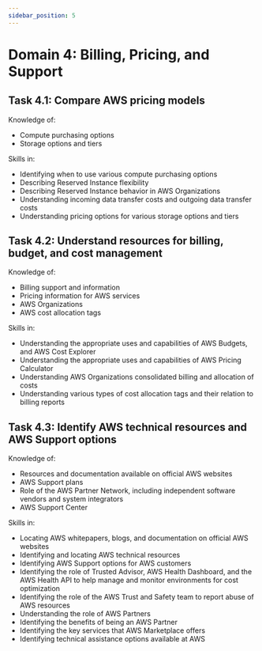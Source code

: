 ```yaml
---
sidebar_position: 5
---
```

# Domain 4: Billing, Pricing, and Support
## Task 4.1: Compare AWS pricing models
Knowledge of:
- Compute purchasing options
- Storage options and tiers

Skills in:
- Identifying when to use various compute purchasing options
- Describing Reserved Instance flexibility
- Describing Reserved Instance behavior in AWS Organizations
- Understanding incoming data transfer costs and outgoing data transfer costs
- Understanding pricing options for various storage options and tiers

## Task 4.2: Understand resources for billing, budget, and cost management
Knowledge of:
- Billing support and information
- Pricing information for AWS services
- AWS Organizations
- AWS cost allocation tags

Skills in:
- Understanding the appropriate uses and capabilities of AWS Budgets, and AWS Cost Explorer
- Understanding the appropriate uses and capabilities of AWS Pricing Calculator
- Understanding AWS Organizations consolidated billing and allocation of costs
- Understanding various types of cost allocation tags and their relation to billing reports

## Task 4.3: Identify AWS technical resources and AWS Support options
Knowledge of:
- Resources and documentation available on official AWS websites
- AWS Support plans
- Role of the AWS Partner Network, including independent software vendors and system integrators
- AWS Support Center

Skills in:
- Locating AWS whitepapers, blogs, and documentation on official AWS websites
- Identifying and locating AWS technical resources
- Identifying AWS Support options for AWS customers
- Identifying the role of Trusted Advisor, AWS Health Dashboard, and the AWS Health API to help manage and monitor environments for cost optimization
- Identifying the role of the AWS Trust and Safety team to report abuse of AWS resources
- Understanding the role of AWS Partners
- Identifying the benefits of being an AWS Partner
- Identifying the key services that AWS Marketplace offers
- Identifying technical assistance options available at AWS